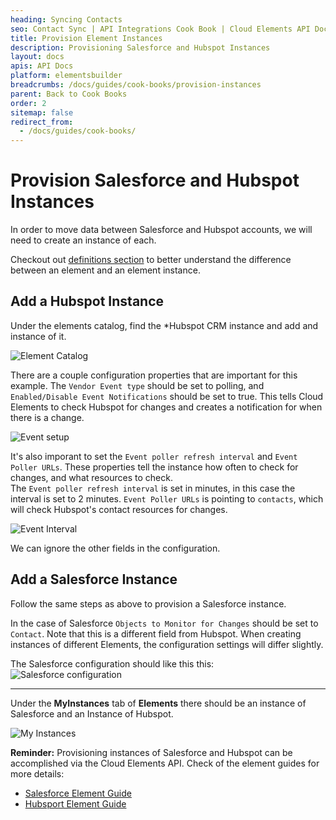 ```yaml
---
heading: Syncing Contacts
seo: Contact Sync | API Integrations Cook Book | Cloud Elements API Docs
title: Provision Element Instances
description: Provisioning Salesforce and Hubspot Instances
layout: docs
apis: API Docs
platform: elementsbuilder
breadcrumbs: /docs/guides/cook-books/provision-instances
parent: Back to Cook Books
order: 2
sitemap: false
redirect_from:
  - /docs/guides/cook-books/
---
```


# Provision Salesforce and Hubspot Instances

In order to move data between Salesforce and Hubspot accounts, we will need to create an instance of each.

Checkout out [definitions section](https://developers.cloud-elements.com/docs/overview/definitions.html) to better understand the difference between an element and an element instance.

## Add a Hubspot Instance

Under the elements catalog, find the *Hubspot CRM instance and add and instance of it.

![Element Catalog](https://cl.ly/241Z2l3T3l01/Screen%20Shot%202017-01-26%20at%2012.18.19%20PM.png)

There are a couple configuration properties that are important for this example. The `Vendor Event type` should be set to polling, and `Enabled/Disable Event Notifications` should be set to true. This tells Cloud Elements to check Hubspot for changes and creates a notification for when there is a change.

![Event setup](https://cl.ly/1u0n2F1R3909/Screen%20Shot%202017-01-26%20at%2012.47.56%20PM.png)

It's also imporant to set the `Event poller refresh interval` and `Event Poller URLs`. These properties tell the instance how often to check for changes, and what resources to check.  
The `Event poller refresh interval` is set in minutes, in this case the interval is set to 2 minutes. `Event Poller URLs` is pointing to `contacts`, which will check Hubspot's contact resources for changes. 

![Event Interval](https://cl.ly/212d1t3O162Q/Screen%20Shot%202017-01-26%20at%2012.48.33%20PM.png)

We can ignore the other fields in the configuration.

## Add a Salesforce Instance

Follow the same steps as above to provision a Salesforce instance. 

In the case of Salesforce `Objects to Monitor for Changes` should be set to `Contact`. Note that this is a different field from Hubspot. When creating instances of different Elements, the configuration settings will differ slightly. 

The Salesforce configuration should like this this:  
![Salesforce configuration](https://cl.ly/3O0i2v0U0E25/Screen%20Shot%202017-01-26%20at%201.15.50%20PM.png)

---

Under the **MyInstances** tab of **Elements** there should be an instance of Salesforce and an Instance of Hubspot.

![My Instances](https://cl.ly/1L032D022s3W/Screen%20Shot%202017-01-26%20at%201.19.41%20PM.png)

**Reminder:** Provisioning instances of Salesforce and Hubspot can be accomplished via the Cloud Elements API. Check of the element guides for more details:

- [Salesforce Element Guide](https://developers.cloud-elements.com/docs/elements/salesforce/salesforce-create-instance.html)
- [Hubsport Element Guide](https://developers.cloud-elements.com/docs/elements/hubspot-crm/hubspot-crm-create-instance.html)
